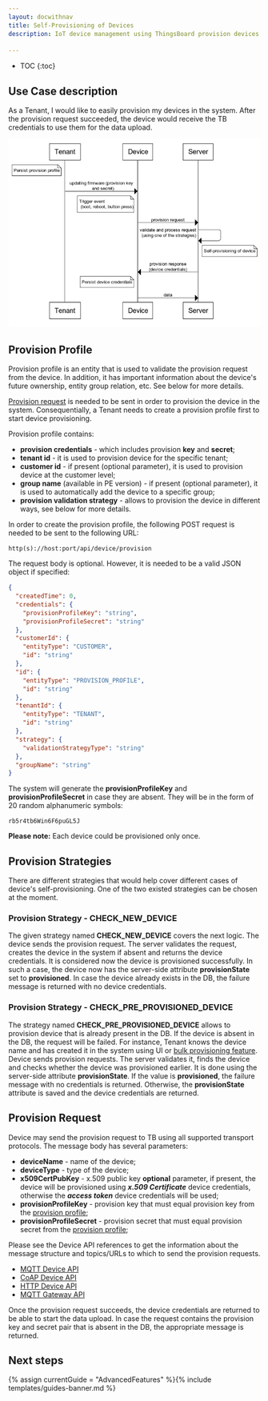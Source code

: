```yaml
---
layout: docwithnav
title: Self-Provisioning of Devices
description: IoT device management using ThingsBoard provision devices feature

---
```


* TOC
{:toc}

## Use Case description

As a Tenant, I would like to easily provision my devices in the system.
After the provision request succeeded, the device would receive the TB credentials to use them for the data upload.

![image](/images/user-guide/provision-devices/provision-diagram.png)

## Provision Profile

Provision profile is an entity that is used to validate the provision request from the device.
In addition, it has important information about the device's future ownership, entity group relation, etc. See below for more details.

[Provision request](/docs/user-guide/provision-devices/#provision-request) is needed to be sent in order to provision the device in the system.
Consequentially, a Tenant needs to create a provision profile first to start device provisioning.

Provision profile contains:

- **provision credentials** - which includes provision **key** and **secret**;
- **tenant id** - it is used to provision device for the specific tenant;
- **customer id** - if present (optional parameter), it is used to provision device at the customer level;
- **group name** (available in PE version) - if present (optional parameter), it is used to automatically add the device to a specific group;
- **provision validation strategy** - allows to provision the device in different ways, see below for more details.

In order to create the provision profile, the following POST request is needed to be sent to the following URL:

```shell
http(s)://host:port/api/device/provision
```

The request body is optional. However, it is needed to be a valid JSON object if specified:

```json
{
  "createdTime": 0,
  "credentials": {
    "provisionProfileKey": "string",
    "provisionProfileSecret": "string"
  },
  "customerId": {
    "entityType": "CUSTOMER",
    "id": "string"
  },
  "id": {
    "entityType": "PROVISION_PROFILE",
    "id": "string"
  },
  "tenantId": {
    "entityType": "TENANT",
    "id": "string"
  },
  "strategy": {
    "validationStrategyType": "string"
  },
  "groupName": "string"
}
```

The system will generate the **provisionProfileKey** and **provisionProfileSecret** in case they are absent.
They will be in the form of 20 random alphanumeric symbols:

```text
rb5r4tb6Win6F6puGL5J
```

**Please note:** Each device could be provisioned only once.

## Provision Strategies

There are different strategies that would help cover different cases of device's self-provisioning. One of the two existed strategies can be chosen at the moment.

### Provision Strategy - CHECK_NEW_DEVICE

The given strategy named **CHECK_NEW_DEVICE** covers the next logic. The device sends the provision request.
The server validates the request, creates the device in the system if absent and returns the device credentials. 
It is considered now the device is provisioned successfully. In such a case, the device now has the server-side attribute **provisionState** set to **provisioned**.
In case the device already exists in the DB, the failure message is returned with no device credentials.

### Provision Strategy - CHECK_PRE_PROVISIONED_DEVICE

The strategy named **CHECK_PRE_PROVISIONED_DEVICE** allows to provision device that is already present in the DB. If the device is absent in the DB, the request will be failed.
For instance, Tenant knows the device name and has created it in the system using UI or [bulk provisioning feature](/docs/user-guide/bulk-provisioning).
Device sends provision requests. The server validates it, finds the device and checks whether the device was provisioned earlier.
It is done using the server-side attribute **provisionState**. If the value is **provisioned**, the failure message with no credentials is returned.
Otherwise, the **provisionState** attribute is saved and the device credentials are returned.

## Provision Request

Device may send the provision request to TB using all supported transport protocols. The message body has several parameters:
- **deviceName** - name of the device;
- **deviceType** - type of the device;
- **x509CertPubKey** - x.509 public key **optional** parameter, if present, the device will be provisioned using ***x.509 Certificate*** device credentials, otherwise the ***access token*** device credentials will be used;
- **provisionProfileKey** - provision key that must equal provision key from the [provision profile](/docs/user-guide/provision-devices/#provision-profile);
- **provisionProfileSecret** - provision secret that must equal provision secret from the [provision profile](/docs/user-guide/provision-devices/#provision-profile);

Please see the Device API references to get the information about the message structure and topics/URLs to which to send the provision requests.

 - [MQTT Device API](/docs/reference/mqtt-api/#device-provision)
 - [CoAP Device API](/docs/reference/coap-api/#device-provision)
 - [HTTP Device API](/docs/reference/http-api/#device-provision)
 - [MQTT Gateway API](/docs/reference/gateway-mqtt-api/#device-provision)

Once the provision request succeeds, the device credentials are returned to be able to start the data upload.
In case the request contains the provision key and secret pair that is absent in the DB, the appropriate message is returned.

## Next steps

{% assign currentGuide = "AdvancedFeatures" %}{% include templates/guides-banner.md %}